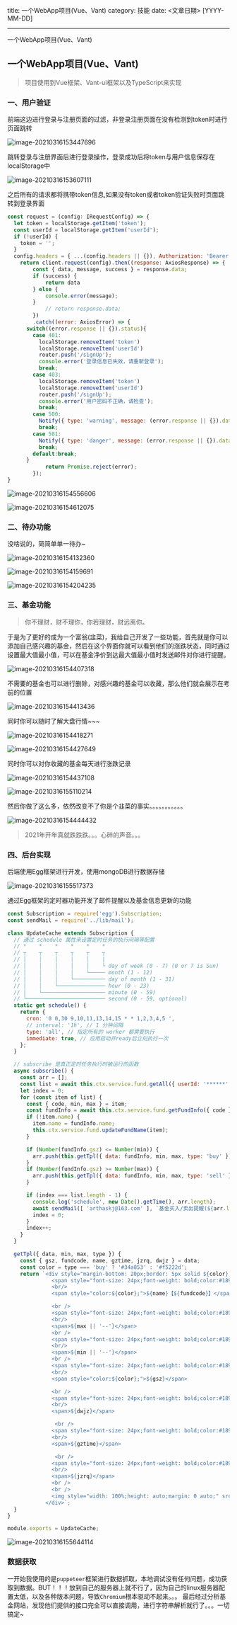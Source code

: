 title: 一个WebApp项目(Vue、Vant)
category: 技能
date: <文章日期> [YYYY-MM-DD]

---

一个WebApp项目(Vue、Vant)


<!--more-->

## 一个WebApp项目(Vue、Vant)

> 项目使用到Vue框架、Vant-ui框架以及TypeScript来实现

### 一、用户验证

前端这边进行登录与注册页面的过滤，非登录注册页面在没有检测到token时进行页面跳转

![image-20210316153447696](/images/mzqh5.assets/image-20210316153447696.png)

跳转登录与注册界面后进行登录操作，登录成功后将token与用户信息保存在localStorage中

![image-20210316153607111](/images/mzqh5.assets/image-20210316153607111.png)

之后所有的请求都将携带token信息,如果没有token或者token验证失败时页面跳转到登录界面

```js
const request = (config: IRequestConfig) => {
  let token = localStorage.getItem('token');
  const userId = localStorage.getItem('userId');
  if (!userId) {
    token = '';
  }
  config.headers = { ...(config.headers || {}), Authorization: 'Bearer ' + token, userId, };
	return client.request(config).then((response: AxiosResponse) => {
		const { data, message, success } = response.data;
		if (success) {
			return data
		} else {
			console.error(message);
		}
			// return response.data;
		})
		.catch((error: AxiosError) => {
      switch((error.response || {}).status){
        case 401:
          localStorage.removeItem('token')
          localStorage.removeItem('userId')
          router.push('/signUp');
          console.error('登录信息已失效，请重新登录');
          break;
        case 403:
          localStorage.removeItem('token')
          localStorage.removeItem('userId')
          router.push('/signUp');
          console.error('用户密码不正确，请检查');
          break;
        case 500:
          Notify({ type: 'warning', message: (error.response || {}).data.message || '接口异常!' });
          break;
        case 501:
          Notify({ type: 'danger', message: (error.response || {}).data.message || '接口异常!' });
          break;
        default:break;
      }
			return Promise.reject(error);
		});
}
```

![image-20210316154556606](/images/mzqh5.assets/image-20210316154556606.png)

![image-20210316154612075](/images/mzqh5.assets/image-20210316154612075.png)

### 二、待办功能

没啥说的，简简单单一待办~

![image-20210316154132360](/images/mzqh5.assets/image-20210316154132360.png)

![image-20210316154159691](/images/mzqh5.assets/image-20210316154159691.png)

![image-20210316154204235](/images/mzqh5.assets/image-20210316154204235.png)

### 三、基金功能

>  你不理财，财不理你，你若理财，财远离你。

于是为了更好的成为一个富翁(韭菜)，我给自己开发了一些功能，首先就是你可以添加自己感兴趣的基金，然后在这个界面你就可以看到他们的涨跌状态，同时通过设置最大值最小值，可以在基金净价到达最大值最小值时发送邮件对你进行提醒。

![image-20210316154407318](/images/mzqh5.assets/image-20210316154407318.png)

不需要的基金也可以进行删除，对感兴趣的基金可以收藏，那么他们就会展示在考前的位置

![image-20210316154413436](/images/mzqh5.assets/image-20210316154413436.png)

同时你可以随时了解大盘行情~~~

![image-20210316154418271](/images/mzqh5.assets/image-20210316154418271.png)

![image-20210316154427649](/images/mzqh5.assets/image-20210316154427649.png)

同时你可以对你收藏的基金每天进行涨跌记录

![image-20210316154437108](/images/mzqh5.assets/image-20210316154437108.png)

![image-20210316155110214](/images/mzqh5.assets/image-20210316155110214.png)

然后你做了这么多，依然改变不了你是个韭菜的事实。。。。。。。。。。。

![image-20210316154444432](/images/mzqh5.assets/image-20210316154444432.png)

> 2021年开年真就跌跌跌。。。心碎的声音。。。

### 四、后台实现

后端使用Egg框架进行开发，使用mongoDB进行数据存储

![image-20210316155517373](/images/mzqh5.assets/image-20210316155517373.png)

通过Egg框架的定时器功能开发了邮件提醒以及基金信息更新的功能

```js
const Subscription = require('egg').Subscription;
const sendMail = require('../lib/mail');

class UpdateCache extends Subscription {
  // 通过 schedule 属性来设置定时任务的执行间隔等配置
  // *    *    *    *    *    *
  // ┬    ┬    ┬    ┬    ┬    ┬
  // │    │    │    │    │    |
  // │    │    │    │    │    └ day of week (0 - 7) (0 or 7 is Sun)
  // │    │    │    │    └───── month (1 - 12)
  // │    │    │    └────────── day of month (1 - 31)
  // │    │    └─────────────── hour (0 - 23)
  // │    └──────────────────── minute (0 - 59)
  // └───────────────────────── second (0 - 59, optional)
  static get schedule() {
    return {
      cron: '0 0,30 9,10,11,13,14,15 * * 1,2,3,4,5 ',
      // interval: '1h', // 1 分钟间隔
      type: 'all', // 指定所有的 worker 都需要执行
      immediate: true, // 应用启动并ready后立刻执行一次
    };
  }

  // subscribe 是真正定时任务执行时被运行的函数
  async subscribe() {
    const arr = [];
    const list = await this.ctx.service.fund.getAll({ userId: '******' });
    let index = 0;
    for (const item of list) {
      const { code, min, max } = item;
      const fundInfo = await this.ctx.service.fund.getFundInfo({ code });
      if (!item.name) {
        item.name = fundInfo.name;
        this.ctx.service.fund.updateFundName(item);
      }

      if (Number(fundInfo.gsz) <= Number(min)) {
        arr.push(this.getTpl({ data: fundInfo, min, max, type: 'buy' }));
      }
      if (Number(fundInfo.gsz) >= Number(max)) {
        arr.push(this.getTpl({ data: fundInfo, min, max, type: 'sell' }));
      }

      if (index === list.length - 1) {
        console.log('schedule', new Date().getTime(), arr.length);
        await sendMail([ 'arthaskj@163.com' ], `基金买入/卖出提醒(${arr.length})`, arr.join(''));
        index = 0;
      }
      index++;
    }
  }

  getTpl({ data, min, max, type }) {
    const { gsz, fundcode, name, gztime, jzrq, dwjz } = data;
    const color = type === 'buy' ? '#34a853' : '#f5222d';
    return `<div style="margin-bottom: 20px;border: 5px solid ${color};padding: 10px;">
              <span style="font-size: 24px;font-weight: bold;color:#1890ff;">名称:</span>
              <br/>
              <span style="color:${color};">${name}【${fundcode}】</span>

              <br />
              <span style="font-size: 24px;font-weight: bold;color:#1890ff;">最大值:</span>
              <br/>
              <span>${max || '--'}</span>
              <br />
              <span style="font-size: 24px;font-weight: bold;color:#1890ff;">最小值:</span>
              <br/>
              <span>${min || '--'}</span>
              <br />
              <span style="font-size: 24px;font-weight: bold;color:#1890ff;">估算值:</span>
              <br/>
              <span style="color:${color};">${gsz}</span>

              <br />
              <span style="font-size: 24px;font-weight: bold;color:#1890ff;">净值:</span>
              <br/>
              <span>${dwjz}</span>

               <br />
              <span style="font-size: 24px;font-weight: bold;color:#1890ff;">估值日期:</span>
              <br/>
              <span>${gztime}</span>

               <br />
              <span style="font-size: 24px;font-weight: bold;color:#1890ff;">净值日期:</span>
              <br/>
              <span>${jzrq}</span>
              <br />
              <br />
              <img style="width: 100%;height: auto;margin: 0 auto;" src="https://j4.dfcfw.com/charts/pic6/${fundcode}.png">
            </div>`;
  }
}

module.exports = UpdateCache;

```

![image-20210316155644114](/images/mzqh5.assets/image-20210316155644114.png)


### 数据获取
一开始我使用的是`puppeteer`框架进行数据抓取，本地调试没有任何问题，成功获取到数据。BUT！！！放到自己的服务器上就不行了，因为自己的linux服务器配置太低，以及各种版本问题，导致`Chromium`根本驱动不起来。。。
最后经过分析基金网站，发现他们提供的接口完全可以直接调用，进行字符串解析就行了。。。一切搞定~
